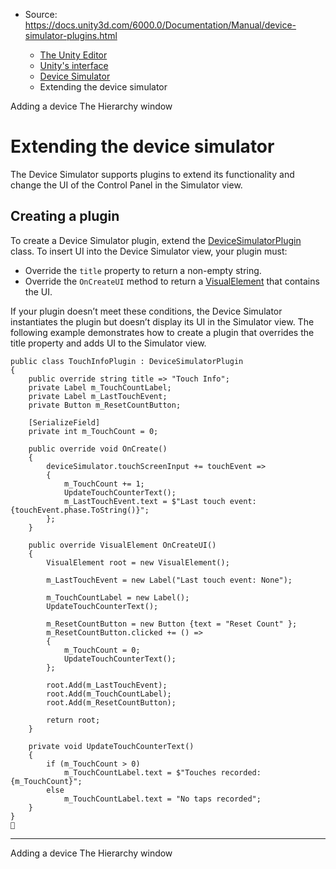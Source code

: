 * Source: https://docs.unity3d.com/6000.0/Documentation/Manual/device-simulator-plugins.html

  * [The Unity Editor](https://docs.unity3d.com/6000.0/Documentation/Manual/unity-editor.html)
  * [Unity's interface](https://docs.unity3d.com/6000.0/Documentation/Manual/UsingTheEditor.html)
  * [Device Simulator](https://docs.unity3d.com/6000.0/Documentation/Manual/device-simulator.html)
  * Extending the device simulator


[](https://docs.unity3d.com/6000.0/Documentation/Manual/device-simulator-adding-a-device.html)
Adding a device
[](https://docs.unity3d.com/6000.0/Documentation/Manual/Hierarchy.html)
The Hierarchy window
# Extending the device simulator
The Device Simulator supports plugins to extend its functionality and change the UI of the Control Panel in the Simulator view.
## Creating a plugin
To create a Device Simulator plugin, extend the [DeviceSimulatorPlugin](https://docs.unity3d.com/6000.0/Documentation/ScriptReference/DeviceSimulation.DeviceSimulatorPlugin.html) class. 
To insert UI into the Device Simulator view, your plugin must:
  * Override the `title` property to return a non-empty string.
  * Override the `OnCreateUI` method to return a [VisualElement](https://docs.unity3d.com/6000.0/Documentation/ScriptReference/UIElements.VisualElement.html) that contains the UI.


If your plugin doesn’t meet these conditions, the Device Simulator instantiates the plugin but doesn’t display its UI in the Simulator view.
The following example demonstrates how to create a plugin that overrides the title property and adds UI to the Simulator view.
```
public class TouchInfoPlugin : DeviceSimulatorPlugin
{
    public override string title => "Touch Info";
    private Label m_TouchCountLabel;
    private Label m_LastTouchEvent;
    private Button m_ResetCountButton;

    [SerializeField]
    private int m_TouchCount = 0;

    public override void OnCreate()
    {
        deviceSimulator.touchScreenInput += touchEvent =>
        {
            m_TouchCount += 1;
            UpdateTouchCounterText();
            m_LastTouchEvent.text = $"Last touch event: {touchEvent.phase.ToString()}";
        };
    }

    public override VisualElement OnCreateUI()
    {
        VisualElement root = new VisualElement();
        
        m_LastTouchEvent = new Label("Last touch event: None");
        
        m_TouchCountLabel = new Label();
        UpdateTouchCounterText();

        m_ResetCountButton = new Button {text = "Reset Count" };
        m_ResetCountButton.clicked += () =>
        {
            m_TouchCount = 0;
            UpdateTouchCounterText();
        };

        root.Add(m_LastTouchEvent);
        root.Add(m_TouchCountLabel);
        root.Add(m_ResetCountButton);
            
        return root;
    }

    private void UpdateTouchCounterText()
    {
        if (m_TouchCount > 0)
            m_TouchCountLabel.text = $"Touches recorded: {m_TouchCount}";
        else
            m_TouchCountLabel.text = "No taps recorded";
    }
}

```

* * *
[](https://docs.unity3d.com/6000.0/Documentation/Manual/device-simulator-adding-a-device.html)
Adding a device
[](https://docs.unity3d.com/6000.0/Documentation/Manual/Hierarchy.html)
The Hierarchy window
